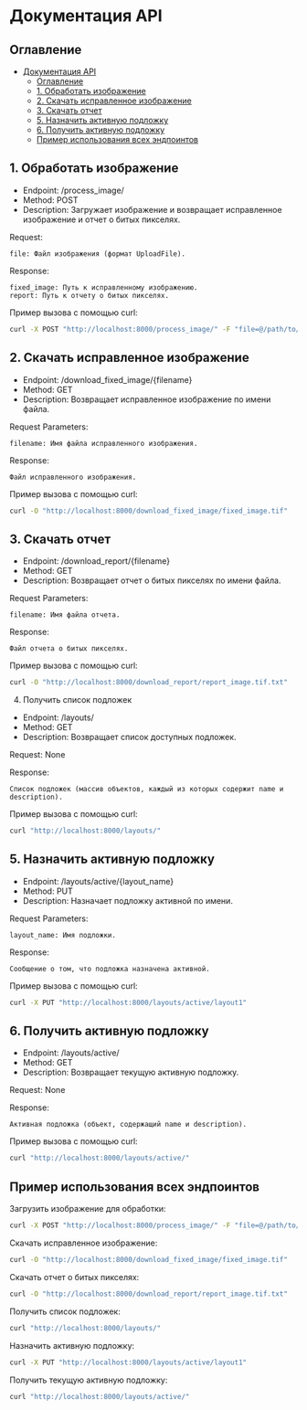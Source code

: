 # Документация API

## Оглавление

- [Документация API](#документация-api)
  - [Оглавление](#оглавление)
  - [1. Обработать изображение](#1-обработать-изображение)
  - [2. Скачать исправленное изображение](#2-скачать-исправленное-изображение)
  - [3. Скачать отчет](#3-скачать-отчет)
  - [5. Назначить активную подложку](#5-назначить-активную-подложку)
  - [6. Получить активную подложку](#6-получить-активную-подложку)
  - [Пример использования всех эндпоинтов](#пример-использования-всех-эндпоинтов)


## 1. Обработать изображение

- Endpoint: /process_image/
- Method: POST
- Description: Загружает изображение и возвращает исправленное изображение и отчет о битых пикселях.

Request:

    file: Файл изображения (формат UploadFile).

Response:

    fixed_image: Путь к исправленному изображению.
    report: Путь к отчету о битых пикселях.

Пример вызова с помощью curl:

```sh
curl -X POST "http://localhost:8000/process_image/" -F "file=@/path/to/your/image.tif"
```

## 2. Скачать исправленное изображение

- Endpoint: /download_fixed_image/{filename}
- Method: GET
- Description: Возвращает исправленное изображение по имени файла.

Request Parameters:

    filename: Имя файла исправленного изображения.

Response:

    Файл исправленного изображения.

Пример вызова с помощью curl:

```sh
curl -O "http://localhost:8000/download_fixed_image/fixed_image.tif"
```

## 3. Скачать отчет

- Endpoint: /download_report/{filename}
- Method: GET
- Description: Возвращает отчет о битых пикселях по имени файла.

Request Parameters:

    filename: Имя файла отчета.

Response:

    Файл отчета о битых пикселях.

Пример вызова с помощью curl:

```sh
curl -O "http://localhost:8000/download_report/report_image.tif.txt"
```

4. Получить список подложек

- Endpoint: /layouts/
- Method: GET
- Description: Возвращает список доступных подложек.

Request: None

Response:

    Список подложек (массив объектов, каждый из которых содержит name и description).

Пример вызова с помощью curl:

```sh
curl "http://localhost:8000/layouts/"
```

## 5. Назначить активную подложку

- Endpoint: /layouts/active/{layout_name}
- Method: PUT
- Description: Назначает подложку активной по имени.

Request Parameters:

    layout_name: Имя подложки.

Response:

    Сообщение о том, что подложка назначена активной.

Пример вызова с помощью curl:

```sh
curl -X PUT "http://localhost:8000/layouts/active/layout1"
```

## 6. Получить активную подложку

- Endpoint: /layouts/active/
- Method: GET
- Description: Возвращает текущую активную подложку.

Request: None

Response:

    Активная подложка (объект, содержащий name и description).

Пример вызова с помощью curl:

```sh
curl "http://localhost:8000/layouts/active/"
```

## Пример использования всех эндпоинтов

Загрузить изображение для обработки:

```sh
curl -X POST "http://localhost:8000/process_image/" -F "file=@/path/to/your/image.tif"
```

Скачать исправленное изображение:

```sh
curl -O "http://localhost:8000/download_fixed_image/fixed_image.tif"
```

Скачать отчет о битых пикселях:

```sh
curl -O "http://localhost:8000/download_report/report_image.tif.txt"
```

Получить список подложек:

```sh
curl "http://localhost:8000/layouts/"
```

Назначить активную подложку:

```sh
curl -X PUT "http://localhost:8000/layouts/active/layout1"
```

Получить текущую активную подложку:

```sh
curl "http://localhost:8000/layouts/active/"
```

